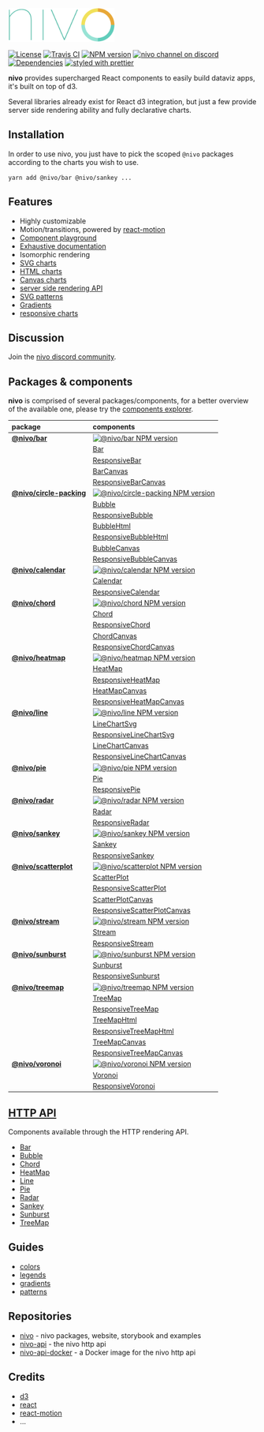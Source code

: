 <img alt="nivo" src="https://raw.githubusercontent.com/plouc/nivo/master/nivo.png" width="216" height="68"/>

[![License][license-image]][license-url]
[![Travis CI][travis-image]][travis-url]
[![NPM version][npm-image]][npm-url]
[![nivo channel on discord](https://img.shields.io/badge/discord-nivo-61dafb.svg?style=flat-square)](https://discord.gg/n7Ft74f)
[![Dependencies][gemnasium-image]][gemnasium-url]
[![styled with prettier][prettier-image]][prettier-url]

**nivo** provides supercharged React components to easily build dataviz apps,
it's built on top of d3.

Several libraries already exist for React d3 integration,
but just a few provide server side rendering ability and fully declarative charts.

## Installation

In order to use nivo, you just have to pick the scoped `@nivo` packages according to the charts you wish to use.

```
yarn add @nivo/bar @nivo/sankey ...
```

## Features

* Highly customizable
* Motion/transitions, powered by [react-motion](https://github.com/chenglou/react-motion)
* [Component playground](http://nivo.rocks)
* [Exhaustive documentation](http://nivo.rocks)
* Isomorphic rendering
* [SVG charts](http://nivo.rocks/#/components?filter=svg)
* [HTML charts](http://nivo.rocks/#/components?filter=html)
* [Canvas charts](http://nivo.rocks/#/components?filter=canvas)
* [server side rendering API](https://github.com/plouc/nivo-api)
* [SVG patterns](http://nivo.rocks/#/guides/patterns)
* [Gradients](http://nivo.rocks/#/guides/gradients)
* [responsive charts](http://nivo.rocks/#/components?q=responsive)

## Discussion

Join the [nivo discord community](https://discord.gg/n7Ft74f).

## Packages & components

**nivo** is comprised of several packages/components, for a better overview of the available one,
please try the [components explorer](http://nivo.rocks/#/components).

| package                                                                                            | components                                                                                                                                                         |
| :------------------------------------------------------------------------------------------------- | :----------------------------------------------------------------------------------------------------------------------------------------------------------------- |
| [**@nivo/bar**](https://github.com/plouc/nivo/tree/master/packages/nivo-bar)                       | [![@nivo/bar NPM version](https://img.shields.io/npm/v/@nivo/bar.svg?style=flat-square)](https://www.npmjs.com/package/@nivo/bar)                                  |
|                                                                                                    | [Bar](http://nivo.rocks/#/bar)                                                                                                                                     |
|                                                                                                    | [ResponsiveBar](http://nivo.rocks/#/bar)                                                                                                                           |
|                                                                                                    | [BarCanvas](http://nivo.rocks/#/bar/canvas)                                                                                                                        |
|                                                                                                    | [ResponsiveBarCanvas](http://nivo.rocks/#/bar/canvas)                                                                                                              |
| [**@nivo/circle-packing**](https://github.com/plouc/nivo/tree/master/packages/nivo-circle-packing) | [![@nivo/circle-packing NPM version](https://img.shields.io/npm/v/@nivo/circle-packing.svg?style=flat-square)](https://www.npmjs.com/package/@nivo/circle-packing) |
|                                                                                                    | [Bubble](http://nivo.rocks/#/bubble)                                                                                                                               |
|                                                                                                    | [ResponsiveBubble](http://nivo.rocks/#/bubble)                                                                                                                     |
|                                                                                                    | [BubbleHtml](http://nivo.rocks/#/bubble/html)                                                                                                                      |
|                                                                                                    | [ResponsiveBubbleHtml](http://nivo.rocks/#/bubble/html)                                                                                                            |
|                                                                                                    | [BubbleCanvas](http://nivo.rocks/#/bubble/canvas)                                                                                                                  |
|                                                                                                    | [ResponsiveBubbleCanvas](http://nivo.rocks/#/bubble/canvas)                                                                                                        |
| [**@nivo/calendar**](https://github.com/plouc/nivo/tree/master/packages/nivo-calendar)             | [![@nivo/calendar NPM version](https://img.shields.io/npm/v/@nivo/calendar.svg?style=flat-square)](https://www.npmjs.com/package/@nivo/calendar)                   |
|                                                                                                    | [Calendar](http://nivo.rocks/#/calendar)                                                                                                                           |
|                                                                                                    | [ResponsiveCalendar](http://nivo.rocks/#/calendar)                                                                                                                 |
| [**@nivo/chord**](https://github.com/plouc/nivo/tree/master/packages/nivo-chord)                   | [![@nivo/chord NPM version](https://img.shields.io/npm/v/@nivo/chord.svg?style=flat-square)](https://www.npmjs.com/package/@nivo/chord)                            |
|                                                                                                    | [Chord](http://nivo.rocks/#/chord)                                                                                                                                 |
|                                                                                                    | [ResponsiveChord](http://nivo.rocks/#/chord)                                                                                                                       |
|                                                                                                    | [ChordCanvas](http://nivo.rocks/#/chord/canvas)                                                                                                                    |
|                                                                                                    | [ResponsiveChordCanvas](http://nivo.rocks/#/chord/canvas)                                                                                                          |
| [**@nivo/heatmap**](https://github.com/plouc/nivo/tree/master/packages/nivo-heatmap)               | [![@nivo/heatmap NPM version](https://img.shields.io/npm/v/@nivo/heatmap.svg?style=flat-square)](https://www.npmjs.com/package/@nivo/heatmap)                      |
|                                                                                                    | [HeatMap](http://nivo.rocks/#/heatmap)                                                                                                                             |
|                                                                                                    | [ResponsiveHeatMap](http://nivo.rocks/#/heatmap)                                                                                                                   |
|                                                                                                    | [HeatMapCanvas](http://nivo.rocks/#/heatmap/canvas)                                                                                                                |
|                                                                                                    | [ResponsiveHeatMapCanvas](http://nivo.rocks/#/heatmap/canvas)                                                                                                      |
| [**@nivo/line**](https://github.com/plouc/nivo/tree/master/packages/nivo-line)                     | [![@nivo/line NPM version](https://img.shields.io/npm/v/@nivo/line.svg?style=flat-square)](https://www.npmjs.com/package/@nivo/line)                               |
|                                                                                                    | [LineChartSvg](http://nivo.rocks/#/line)                                                                                                                           |
|                                                                                                    | [ResponsiveLineChartSvg](http://nivo.rocks/#/line)                                                                                                                 |
|                                                                                                    | [LineChartCanvas](http://nivo.rocks/#/line)                                                                                                                        |
|                                                                                                    | [ResponsiveLineChartCanvas](http://nivo.rocks/#/line)                                                                                                              |
| [**@nivo/pie**](https://github.com/plouc/nivo/tree/master/packages/nivo-pie)                       | [![@nivo/pie NPM version](https://img.shields.io/npm/v/@nivo/pie.svg?style=flat-square)](https://www.npmjs.com/package/@nivo/pie)                                  |
|                                                                                                    | [Pie](http://nivo.rocks/#/pie)                                                                                                                                     |
|                                                                                                    | [ResponsivePie](http://nivo.rocks/#/pie)                                                                                                                           |
| [**@nivo/radar**](https://github.com/plouc/nivo/tree/master/packages/nivo-radar)                   | [![@nivo/radar NPM version](https://img.shields.io/npm/v/@nivo/radar.svg?style=flat-square)](https://www.npmjs.com/package/@nivo/radar)                            |
|                                                                                                    | [Radar](http://nivo.rocks/#/radar)                                                                                                                                 |
|                                                                                                    | [ResponsiveRadar](http://nivo.rocks/#/radar)                                                                                                                       |
| [**@nivo/sankey**](https://github.com/plouc/nivo/tree/master/packages/nivo-sankey)                 | [![@nivo/sankey NPM version](https://img.shields.io/npm/v/@nivo/sankey.svg?style=flat-square)](https://www.npmjs.com/package/@nivo/sankey)                         |
|                                                                                                    | [Sankey](http://nivo.rocks/#/sankey)                                                                                                                               |
|                                                                                                    | [ResponsiveSankey](http://nivo.rocks/#/sankey)                                                                                                                     |
| [**@nivo/scatterplot**](https://github.com/plouc/nivo/tree/master/packages/nivo-scatterplot)       | [![@nivo/scatterplot NPM version](https://img.shields.io/npm/v/@nivo/scatterplot.svg?style=flat-square)](https://www.npmjs.com/package/@nivo/scatterplot)          |
|                                                                                                    | [ScatterPlot](http://nivo.rocks/#/scatterplot)                                                                                                                     |
|                                                                                                    | [ResponsiveScatterPlot](http://nivo.rocks/#/scatterplot)                                                                                                           |
|                                                                                                    | [ScatterPlotCanvas](http://nivo.rocks/#/scatterplot/canvas)                                                                                                        |
|                                                                                                    | [ResponsiveScatterPlotCanvas](http://nivo.rocks/#/scatterplot/canvas)                                                                                              |
| [**@nivo/stream**](https://github.com/plouc/nivo/tree/master/packages/nivo-stream)                 | [![@nivo/stream NPM version](https://img.shields.io/npm/v/@nivo/stream.svg?style=flat-square)](https://www.npmjs.com/package/@nivo/stream)                         |
|                                                                                                    | [Stream](http://nivo.rocks/#/stream)                                                                                                                               |
|                                                                                                    | [ResponsiveStream](http://nivo.rocks/#/stream)                                                                                                                     |
| [**@nivo/sunburst**](https://github.com/plouc/nivo/tree/master/packages/nivo-sunburst)             | [![@nivo/sunburst NPM version](https://img.shields.io/npm/v/@nivo/sunburst.svg?style=flat-square)](https://www.npmjs.com/package/@nivo/sunburst)                   |
|                                                                                                    | [Sunburst](http://nivo.rocks/#/sunburst)                                                                                                                           |
|                                                                                                    | [ResponsiveSunburst](http://nivo.rocks/#/sunburst)                                                                                                                 |
| [**@nivo/treemap**](https://github.com/plouc/nivo/tree/master/packages/nivo-treemap)               | [![@nivo/treemap NPM version](https://img.shields.io/npm/v/@nivo/treemap.svg?style=flat-square)](https://www.npmjs.com/package/@nivo/treemap)                      |
|                                                                                                    | [TreeMap](http://nivo.rocks/#/treemap)                                                                                                                             |
|                                                                                                    | [ResponsiveTreeMap](http://nivo.rocks/#/treemap)                                                                                                                   |
|                                                                                                    | [TreeMapHtml](http://nivo.rocks/#/treemap/html)                                                                                                                    |
|                                                                                                    | [ResponsiveTreeMapHtml](http://nivo.rocks/#/treemap/html)                                                                                                          |
|                                                                                                    | [TreeMapCanvas](http://nivo.rocks/#/treemap/canvas)                                                                                                                |
|                                                                                                    | [ResponsiveTreeMapCanvas](http://nivo.rocks/#/treemap/canvas)                                                                                                      |
| [**@nivo/voronoi**](https://github.com/plouc/nivo/tree/master/packages/nivo-voronoi)               | [![@nivo/voronoi NPM version](https://img.shields.io/npm/v/@nivo/voronoi.svg?style=flat-square)](https://www.npmjs.com/package/@nivo/voronoi)                      |
|                                                                                                    | [Voronoi](http://nivo.rocks/#/voronoi)                                                                                                                             |
|                                                                                                    | [ResponsiveVoronoi](http://nivo.rocks/#/voronoi)                                                                                                                   |

## [HTTP API](https://github.com/plouc/nivo-api)

Components available through the HTTP rendering API.

* [Bar](https://nivo-api.herokuapp.com/samples/bar.svg)
* [Bubble](https://nivo-api.herokuapp.com/samples/bubble.svg)
* [Chord](https://nivo-api.herokuapp.com/samples/chord.svg)
* [HeatMap](https://nivo-api.herokuapp.com/samples/heatmap.svg)
* [Line](https://nivo-api.herokuapp.com/samples/line.svg)
* [Pie](https://nivo-api.herokuapp.com/samples/pie.svg)
* [Radar](https://nivo-api.herokuapp.com/samples/radar.svg)
* [Sankey](https://nivo-api.herokuapp.com/samples/sankey.svg)
* [Sunburst](https://nivo-api.herokuapp.com/samples/sunburst.svg)
* [TreeMap](https://nivo-api.herokuapp.com/samples/treemap.svg)

## Guides

* [colors](http://nivo.rocks/#/guides/colors)
* [legends](http://nivo.rocks/#/guides/legends)
* [gradients](http://nivo.rocks/#/guides/gradients)
* [patterns](http://nivo.rocks/#/guides/patterns)

## Repositories

* [nivo](https://github.com/plouc/nivo) - nivo packages, website, storybook and examples
* [nivo-api](https://github.com/plouc/nivo-api) - the nivo http api
* [nivo-api-docker](https://github.com/plouc/nivo-api-docker) - a Docker image for the nivo http api

## Credits

* [d3](https://d3js.org/)
* [react](https://facebook.github.io/react/)
* [react-motion](https://github.com/chenglou/react-motion)
* …

[license-image]: https://img.shields.io/github/license/plouc/nivo.svg?style=flat-square
[license-url]: https://github.com/plouc/nivo/blob/master/LICENSE.md
[npm-image]: https://img.shields.io/npm/v/@nivo/core.svg?style=flat-square
[npm-url]: https://www.npmjs.com/~nivo
[travis-image]: https://img.shields.io/travis/plouc/nivo.svg?style=flat-square
[travis-url]: https://travis-ci.org/plouc/nivo
[prettier-image]: https://img.shields.io/badge/styled_with-prettier-ff69b4.svg?style=flat-square
[prettier-url]: https://github.com/prettier/prettier
[gemnasium-image]: https://img.shields.io/gemnasium/plouc/nivo.svg?style=flat-square
[gemnasium-url]: https://gemnasium.com/plouc/nivo
